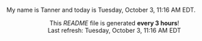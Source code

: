 My name is Tanner and today is Tuesday, October 3, 11:16 AM EDT.

<p align="center">This <i>README</i> file is generated <b>every 3 hours</b>!</br>Last refresh: Tuesday, October 3, 11:16 AM EDT<br /></p>
